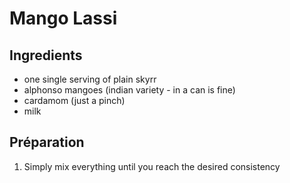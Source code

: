 # Mango Lassi

## Ingredients

* one single serving of plain skyrr
* alphonso mangoes (indian variety - in a can is fine)
* cardamom (just a pinch)
* milk

## Préparation

1. Simply mix everything until you reach the desired consistency
